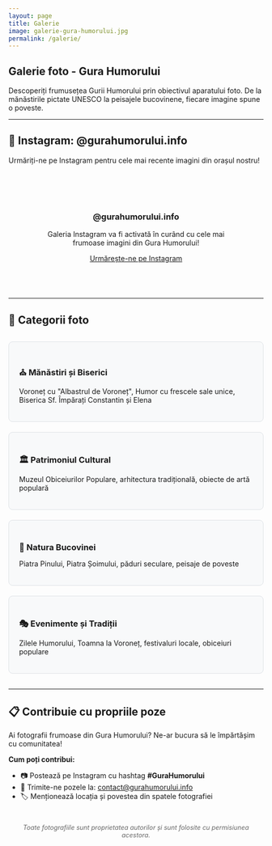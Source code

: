 ```yaml
---
layout: page
title: Galerie
image: galerie-gura-humorului.jpg
permalink: /galerie/
---
```


## Galerie foto - Gura Humorului

Descoperiți frumusețea Gurii Humorului prin obiectivul aparatului foto. De la mănăstirile pictate UNESCO la peisajele bucovinene, fiecare imagine spune o poveste.

---

## 📸 Instagram: @gurahumorului.info

Urmăriți-ne pe Instagram pentru cele mai recente imagini din orașul nostru!

<div class="instagram-container">
  <!-- Instagram Feed va fi integrat aici -->
  <div class="instagram-placeholder">
    <h3>@gurahumorului.info</h3>
    <p>Galeria Instagram va fi activată în curând cu cele mai frumoase imagini din Gura Humorului!</p>
    <a href="https://instagram.com/gurahumorului.info" target="_blank" class="button button--primary">
      Urmărește-ne pe Instagram
    </a>
  </div>
</div>

---

## 🎨 Categorii foto

<div class="galerie-categorii">
  <div class="categorie">
    <h3>⛪ Mănăstiri și Biserici</h3>
    <p>Voroneț cu "Albastrul de Voroneț", Humor cu frescele sale unice, Biserica Sf. Împărați Constantin și Elena</p>
  </div>
  
  <div class="categorie">
    <h3>🏛️ Patrimoniul Cultural</h3>
    <p>Muzeul Obiceiurilor Populare, arhitectura tradițională, obiecte de artă populară</p>
  </div>
  
  <div class="categorie">
    <h3>🌲 Natura Bucovinei</h3>
    <p>Piatra Pinului, Piatra Șoimului, păduri seculare, peisaje de poveste</p>
  </div>
  
  <div class="categorie">
    <h3>🎭 Evenimente și Tradiții</h3>
    <p>Zilele Humorului, Toamna la Voroneț, festivaluri locale, obiceiuri populare</p>
  </div>
</div>

---

## 📋 Contribuie cu propriile poze

Ai fotografii frumoase din Gura Humorului? Ne-ar bucura să le împărtășim cu comunitatea!

**Cum poți contribui:**
- 📷 Postează pe Instagram cu hashtag **#GuraHumorului**
- 📧 Trimite-ne pozele la: contact@gurahumorului.info
- 🏷️ Menționează locația și povestea din spatele fotografiei

<div class="galerie-footer">
  <p><em>Toate fotografiile sunt proprietatea autorilor și sunt folosite cu permisiunea acestora.</em></p>
</div>

<style>
.instagram-container {
  text-align: center;
  padding: 40px 20px;
  background: rgba(var(--primary-color), 0.1);
  border-radius: 10px;
  margin: 30px 0;
}

.instagram-placeholder {
  max-width: 400px;
  margin: 0 auto;
}

.galerie-categorii {
  display: grid;
  grid-template-columns: repeat(auto-fit, minmax(250px, 1fr));
  gap: 20px;
  margin: 30px 0;
}

.categorie {
  padding: 20px;
  border: 1px solid #dee2e6;
  border-radius: 8px;
  background: #f8f9fa;
}

.categorie h3 {
  margin-bottom: 10px;
  color: var(--primary-color);
}

.galerie-footer {
  margin-top: 40px;
  text-align: center;
  font-size: 0.9em;
  color: #666;
}
</style>
